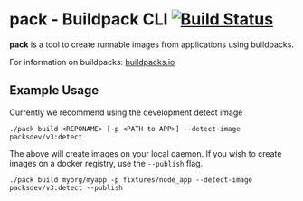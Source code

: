 # pack - Buildpack CLI [![Build Status](https://travis-ci.org/buildpack/pack.svg?branch=master)](https://travis-ci.org/buildpack/pack)

**pack** is a tool to create runnable images from applications using buildpacks.

For information on buildpacks: [buildpacks.io](https://buildpacks.io/)

## Example Usage

Currently we recommend using the development detect image

```
./pack build <REPONAME> [-p <PATH to APP>] --detect-image packsdev/v3:detect
```

The above will create images on your local daemon. If you wish to create images on a docker registry, use the `--publish` flag.

```
./pack build myorg/myapp -p fixtures/node_app --detect-image packsdev/v3:detect --publish
```
